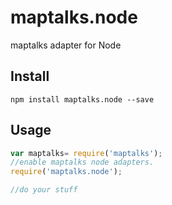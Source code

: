 # maptalks.node
maptalks adapter for Node

## Install

```
npm install maptalks.node --save
```

## Usage

```javascript
var maptalks= require('maptalks');
//enable maptalks node adapters.
require('maptalks.node');

//do your stuff
```
